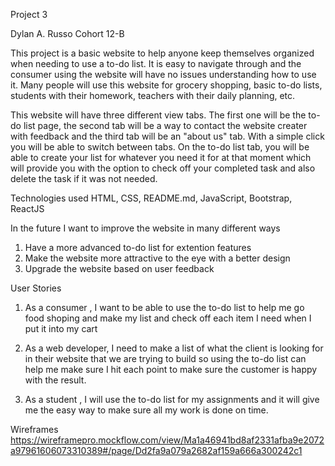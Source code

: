 Project 3

Dylan A. Russo Cohort 12-B


This project is a basic website to help anyone keep themselves organized when needing to use a to-do list. It is easy to navigate through and the consumer using the website will have no issues understanding how to use it. Many people will use this website for grocery shopping, basic to-do lists, students with their homework, teachers with their daily planning, etc. 

This website will have three different view tabs. The first one will be the to-do list page, the second tab will be a way to contact the website creater with feedback and the third tab will be an "about us" tab. With a simple click you will be able to switch between tabs. On the to-do list tab, you will be able to create your list for whatever you need it for at that moment which will provide you with the option to check off your completed task and also delete the task if it was not needed. 

Technologies used 
HTML, CSS, README.md, JavaScript, Bootstrap, ReactJS

In the future I want to improve the website in many different ways
1. Have a more advanced to-do list for extention features
2. Make the website more attractive to the eye with a better design
3. Upgrade the website based on user feedback

User Stories

1. As a consumer , I want to be able to use the to-do list to help me go food shoping and make my list and check off each item I need when I put it into my cart

2. As a web developer, I need to make a list of what the client is looking for in their website that we are trying to build so using the to-do list can help me make sure I hit each point to make sure the customer is happy with the result.

3. As a student , I will use the to-do list for my assignments and it will give me the easy way to make sure all my work is done on time.

Wireframes 
https://wireframepro.mockflow.com/view/Ma1a46941bd8af2331afba9e2072a97961606073310389#/page/Dd2fa9a079a2682af159a666a300242c1